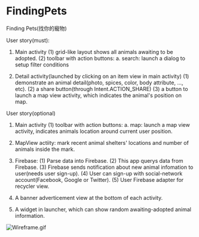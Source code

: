 # FindingPets

Finding Pets(找你的寵物)

User story(must):

1. Main activity
 (1) grid-like layout shows all animals awaiting to be adopted.
 (2) toolbar with action buttons:
   a. search: launch a dialog to setup filter conditions
   
2. Detail activity(launched by clicking on an item view in main activity)
 (1) demonstrate an animal detail(photo, spices, color, body attribute, ..., etc).
 (2) a share button(through Intent.ACTION_SHARE)
 (3) a button to launch a map view activity, which indicates the animal's position on map.

 
User story(optional)

1. Main activity
 (1) toolbar with action buttons:
   a. map: launch a map view activity, indicates animals location around current user position.

2. MapView actiity: mark recent animal shelters' locations and number of animals inside the mark.
3. Firebase:
 (1) Parse data into Firebase.
 (2) This app querys data from Firebase.
 (3) Firebase sends notification about new animal infomation to user(needs user sign-up).
 (4) User can sign-up with social-network account(Facebook, Google or Twitter).
 (5) User Firebase adapter for recycler view.
4. A banner adverticement view at the bottom of each activity.
5. A widget in launcher, which can show random awaiting-adopted animal information.

<img src='https://files.slack.com/files-pri/T351FCRRA-F4H019Z6E/wireframe.gif' title='Wireframe.gif' />



